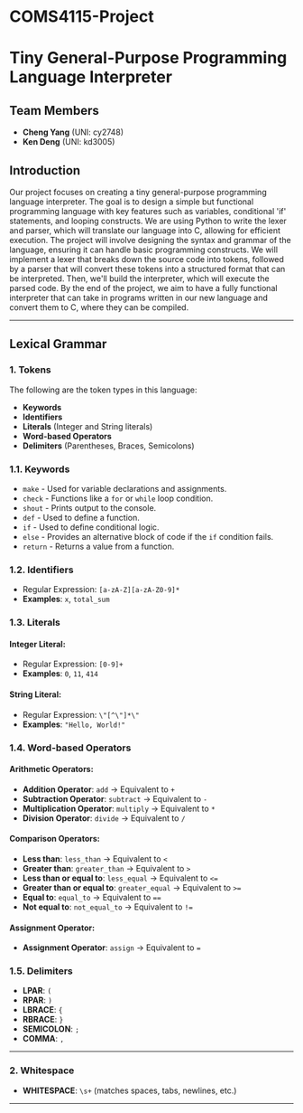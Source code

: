 # COMS4115-Project
# Tiny General-Purpose Programming Language Interpreter

## Team Members
- **Cheng Yang** (UNI: cy2748)
- **Ken Deng** (UNI: kd3005)

## Introduction
Our project focuses on creating a tiny general-purpose programming language interpreter. The goal is to design a simple but functional programming language with key features such as variables, conditional 'if' statements, and looping constructs. We are using Python to write the lexer and parser, which will translate our language into C, allowing for efficient execution. The project will involve designing the syntax and grammar of the language, ensuring it can handle basic programming constructs. We will implement a lexer that breaks down the source code into tokens, followed by a parser that will convert these tokens into a structured format that can be interpreted. Then, we'll build the interpreter, which will execute the parsed code. By the end of the project, we aim to have a fully functional interpreter that can take in programs written in our new language and convert them to C, where they can be compiled.

---

## Lexical Grammar

### 1. Tokens
The following are the token types in this language:

- **Keywords**
- **Identifiers**
- **Literals** (Integer and String literals)
- **Word-based Operators**
- **Delimiters** (Parentheses, Braces, Semicolons)

### 1.1. Keywords
- `make` - Used for variable declarations and assignments.
- `check` - Functions like a `for` or `while` loop condition.
- `shout` - Prints output to the console.
- `def` - Used to define a function.
- `if` - Used to define conditional logic.
- `else` - Provides an alternative block of code if the `if` condition fails.
- `return` - Returns a value from a function.

### 1.2. Identifiers
- Regular Expression: `[a-zA-Z][a-zA-Z0-9]*`
- **Examples**: `x`, `total_sum`

### 1.3. Literals
#### Integer Literal:
- Regular Expression: `[0-9]+`
- **Examples**: `0`, `11`, `414`

#### String Literal:
- Regular Expression: `\"[^\"]*\"`
- **Examples**: `"Hello, World!"`

### 1.4. Word-based Operators
#### Arithmetic Operators:
- **Addition Operator**: `add` → Equivalent to `+`
- **Subtraction Operator**: `subtract` → Equivalent to `-`
- **Multiplication Operator**: `multiply` → Equivalent to `*`
- **Division Operator**: `divide` → Equivalent to `/`

#### Comparison Operators:
- **Less than**: `less_than` → Equivalent to `<`
- **Greater than**: `greater_than` → Equivalent to `>`
- **Less than or equal to**: `less_equal` → Equivalent to `<=`
- **Greater than or equal to**: `greater_equal` → Equivalent to `>=`
- **Equal to**: `equal_to` → Equivalent to `==`
- **Not equal to**: `not_equal_to` → Equivalent to `!=`

#### Assignment Operator:
- **Assignment Operator**: `assign` → Equivalent to `=`

### 1.5. Delimiters
- **LPAR**: `(` 
- **RPAR**: `)` 
- **LBRACE**: `{` 
- **RBRACE**: `}` 
- **SEMICOLON**: `;`
- **COMMA**: `,` 

---

### 2. Whitespace
- **WHITESPACE**: `\s+` (matches spaces, tabs, newlines, etc.)

---
